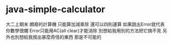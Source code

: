 # java-simple-calculator
大二上期末
頗廢的計算機
只能算加減乘除
還可以四則運算
如果跳出Error就代表你數學很爛
Error只能用AC(all clear)才能消除
別想給我用別的方法把它搞不見
另外也別想給我按出甚麼奇怪的東西
那是不可能的

